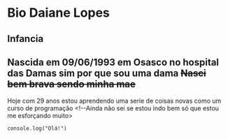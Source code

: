 # Bio Daiane Lopes
## Infancia
Nascida em 09/06/1993 em Osasco no hospital das Damas **sim por que sou uma dama**
~~Nasci bem brava sendo minha mae~~
---
Hoje com 29 anos estou aprendendo uma serie de coisas novas como 
um curso de programação <!--Ainda não sei se estou indo bem só que estou me esforçando muito>

```console.log("Olá!")```

 
